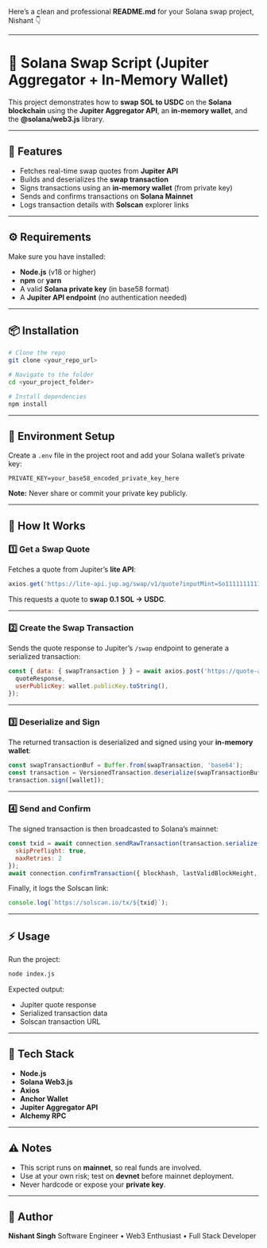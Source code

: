 Here’s a clean and professional **README.md** for your Solana swap project, Nishant 👇

---

# 💱 Solana Swap Script (Jupiter Aggregator + In-Memory Wallet)

This project demonstrates how to **swap SOL to USDC** on the **Solana blockchain** using the **Jupiter Aggregator API**, an **in-memory wallet**, and the **@solana/web3.js** library.

---

## 🚀 Features

* Fetches real-time swap quotes from **Jupiter API**
* Builds and deserializes the **swap transaction**
* Signs transactions using an **in-memory wallet** (from private key)
* Sends and confirms transactions on **Solana Mainnet**
* Logs transaction details with **Solscan** explorer links

---

## ⚙️ Requirements

Make sure you have installed:

* **Node.js** (v18 or higher)
* **npm** or **yarn**
* A valid **Solana private key** (in base58 format)
* A **Jupiter API endpoint** (no authentication needed)

---

## 📦 Installation

```bash
# Clone the repo
git clone <your_repo_url>

# Navigate to the folder
cd <your_project_folder>

# Install dependencies
npm install
```

---

## 🔐 Environment Setup

Create a `.env` file in the project root and add your Solana wallet’s private key:

```env
PRIVATE_KEY=your_base58_encoded_private_key_here
```

**Note:** Never share or commit your private key publicly.

---

## 🧠 How It Works

### 1️⃣ Get a Swap Quote

Fetches a quote from Jupiter’s **lite API**:

```js
axios.get('https://lite-api.jup.ag/swap/v1/quote?inputMint=So11111111111111111111111111111111111111112&outputMint=EPjFWdd5AufqSSqeM2qN1xzybapC8G4wEGGkZwyTDt1v&amount=100000000&slippageBps=50&restrictIntermediateTokens=true');
```

This requests a quote to **swap 0.1 SOL → USDC**.

---

### 2️⃣ Create the Swap Transaction

Sends the quote response to Jupiter’s `/swap` endpoint to generate a serialized transaction:

```js
const { data: { swapTransaction } } = await axios.post('https://quote-api.jup.ag/v6/swap', {
  quoteResponse,
  userPublicKey: wallet.publicKey.toString(),
});
```

---

### 3️⃣ Deserialize and Sign

The returned transaction is deserialized and signed using your **in-memory wallet**:

```js
const swapTransactionBuf = Buffer.from(swapTransaction, 'base64');
const transaction = VersionedTransaction.deserialize(swapTransactionBuf);
transaction.sign([wallet]);
```

---

### 4️⃣ Send and Confirm

The signed transaction is then broadcasted to Solana’s mainnet:

```js
const txid = await connection.sendRawTransaction(transaction.serialize(), {
  skipPreflight: true,
  maxRetries: 2
});
await connection.confirmTransaction({ blockhash, lastValidBlockHeight, signature: txid });
```

Finally, it logs the Solscan link:

```js
console.log(`https://solscan.io/tx/${txid}`);
```

---

## ⚡ Usage

Run the project:

```bash
node index.js
```

Expected output:

* Jupiter quote response
* Serialized transaction data
* Solscan transaction URL

---

## 🧩 Tech Stack

* **Node.js**
* **Solana Web3.js**
* **Axios**
* **Anchor Wallet**
* **Jupiter Aggregator API**
* **Alchemy RPC**

---

## ⚠️ Notes

* This script runs on **mainnet**, so real funds are involved.
* Use at your own risk; test on **devnet** before mainnet deployment.
* Never hardcode or expose your **private key**.

---

## 🧠 Author

**Nishant Singh**
Software Engineer • Web3 Enthusiast • Full Stack Developer

